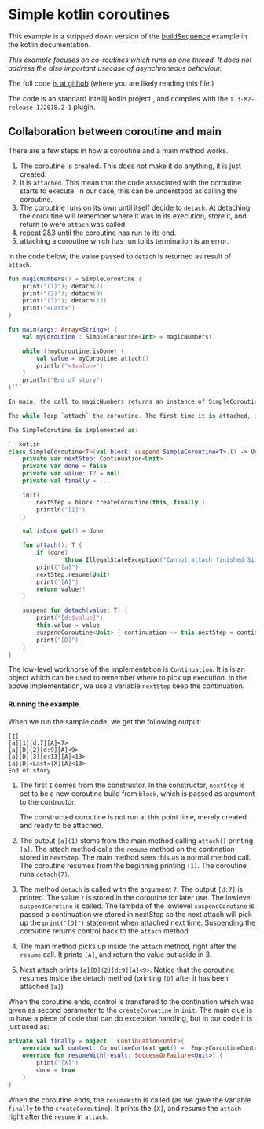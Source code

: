 # Simple kotlin coroutines

This example is a stripped down version of the [buildSequence](https://github.com/Kotlin/kotlin-coroutines/blob/master/examples/sequence/buildSequence.kt) example in the kotlin documentation.

*This example focuses on co-routines which runs on one thread. It does not address the also important usecase of asynchroneous behaviour.*

The full code [is at github](https://github.com/KaspersKotlinRamblings/SimpleCoroutineExample) (where you are likely reading this file.)

The code is an standard intellij kotlin project , and compiles with the `1.3-M2-release-IJ2018.2-1` plugin.

## Collaboration between coroutine and main

There are a few steps in how a coroutine and a main method works. 

1. The coroutine is created. This does not make it do anything, it is just created.
2. It is `attached`. This mean that the code associated with the coroutine starts to execute. In our case, this can be understood as calling the coroutine.
3. The coroutine runs on its own until itself decide to `detach`. At detaching the coroutine will remember where it was in its execution, store it, and return to were `attach` was called.
4. repeat 2&3 until the coroutine has run to its end.
5. attaching a coroutine which has run to its termination is an error.

In the code below, the value passed to `detach` is returned as result of `attach`.

```kotlin
fun magicNumbers() = SimpleCoroutine {
    print("(1)"); detach(7)
    print("(2)"); detach(9)
    print("(3)"); detach(13)
    print("«Last»")
}

fun main(args: Array<String>) {
    val myCoroutine : SimpleCoroutine<Int> = magicNumbers()

    while (!myCoroutine.isDone) {
        val value = myCoroutine.attach()
        println("<$value>")
    }
    println("End of story")
}```

In main, the call to magicNumbers returns an instance of SimpleCoroutine, which is then stored in myCoroutine.

The while loop `attach` the coroutine. The first time it is attached, it starts from the beginning, and runs until the first 'detach'.

The SimpleCorutine is implemented as:

```kotlin
class SimpleCoroutine<T>(val block: suspend SimpleCoroutine<T>.() -> Unit) {
    private var nextStep: Continuation<Unit>
    private var done = false
    private var value: T? = null
    private val finally = ...

    init{
        nextStep = block.createCoroutine(this, finally )
        println("[I]")
    }

    val isDone get() = done

    fun attach(): T {
        if (done)
                throw IllegalStateException("Cannot attach finished SimpleCoroutine")
        print("[a]")
        nextStep.resume(Unit)
        print("[A]")
        return value!!
    }

    suspend fun detach(value: T) {
        print("[d:$value]")
        this.value = value
        suspendCoroutine<Unit> { continuation -> this.nextStep = continuation }
        print("[D]")
    }
}
```

The low-level workhorse of the implementation is `Continuation`. It is is an object which can be used to remember where to pick up execution. In the above implementation, we use a variable `nextStep` keep the continuation.

#### Running the example
When we run the sample code, we get the following output:

```
[I]
[a](1)[d:7][A]<7>
[a][D](2)[d:9][A]<9>
[a][D](3)[d:13][A]<13>
[a][D]«Last»[X][A]<13>
End of story
```

1. The first `I` comes from the constructor. In the constructor, `nextStep` is set to be a new coroutine build from `block`, which is passed as argument to the contructor.

    The constructed coroutine is not run at this point time, merely created and ready to be attached.

2. The output `[a](1)` stems from the main method calling `attach()` printing `[a]`. The attach method calls the `resume` method on the contination stored in `nextStep`. The main method sees this as a normal method call. The coroutine resumes from the beginning printing `(1)`. The coroutine runs `detach(7)`.

3. The method `detach` is called with the argument `7`. The output `[d:7]` is printed. The value `7` is stored in the coroutine for later use. The lowlevel `suspendCorutine` is called. The lambda of the lowlevel `suspendCorutine` is passed a continuation we stored in nextStep so the next attach will pick up the `print("[D]")` statement when attached next time. Suspending the coroutine returns control back to the `attach` method.
4. The main method picks up inside the `attach` method, right after the `resume` call. It prints `[A]`, and return the value put aside in 3.
5. Next attach prints `[a][D](2)[d:9][A]<9>`. Notice that the coroutine resumes inside the detach method (printing `[D]` after it has been attached `[a]`)

When the coroutine ends, control is transfered to the contination which was given as second parameter to the `createCoroutine` in `init`. The main clue is to have a piece of code that can do exception handling, but in our code it is just used as:

```kotlin
private val finally = object : Continuation<Unit>{
	override val context: CoroutineContext get() =  EmptyCoroutineContext
	override fun resumeWith(result: SuccessOrFailure<Unit>) {
		print("[X]")
		done = true
	}
}
```

When the coroutine ends, the `resumeWith` is called (as we gave the variable `finally` to the `createCoroutine`). It prints the `[X]`, and resume the `attach` right after the `resume` in `attach`.
